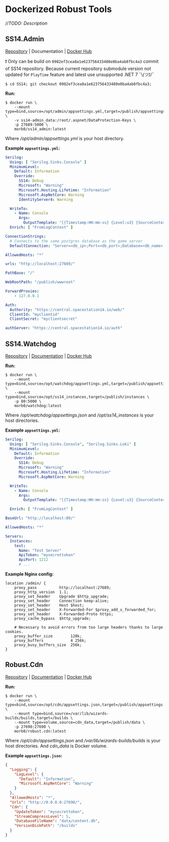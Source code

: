 # Dockerized Robust Tools
*//TODO: Description*

## SS14.Admin
[Repository](https://github.com/space-wizards/SS14.Admin) | Documentation | [Docker Hub](https://hub.docker.com/r/morb0/ss14-admin)

❗ Only can be build on `0982ef3cea8a1e623756433480e0ba4ab8fbc4a3` commit of SS14 repository.  Because current repository submodule version not updated for `PlayTime` feature and latest use unsupported .NET 7 ¯\\_(ツ)_/¯

```console
$ cd SS14; git checkout 0982ef3cea8a1e623756433480e0ba4ab8fbc4a3;
```

**Run:**
```console
$ docker run \
	--mount type=bind,source=/opt/admin/appsettings.yml,target=/publish/appsettings.yml \
	-v ss14-admin_data:/root/.aspnet/DataProtection-Keys \
	-p 27689:5000 \
	morb0/ss14_admin:latest
```
Where */opt/admin/appsettings.yml* is your host directory.


**Example `appsettings.yml`:**
```yml
Serilog:
  Using: [ "Serilog.Sinks.Console" ]
  MinimumLevel:
    Default: Information
    Override:
      SS14: Debug
      Microsoft: "Warning"
      Microsoft.Hosting.Lifetime: "Information"
      Microsoft.AspNetCore: Warning
      IdentityServer4: Warning

  WriteTo:
    - Name: Console
      Args:
        OutputTemplate: "[{Timestamp:HH:mm:ss} {Level:u3} {SourceContext}] {Message:lj}{NewLine}{Exception}"
  Enrich: [ "FromLogContext" ]

ConnectionStrings:
  # Connects to the same postgres database as the game server
  DefaultConnection: "Server=<db_ip>;Port=<db_port>;Database=<db_name>;User Id=<db_user>;Password=<db_pass>"

AllowedHosts: "*"

urls: "http://localhost:27689/"

PathBase: "/"

WebRootPath: "/publish/wwwroot"

ForwardProxies:
    - 127.0.0.1

Auth:
  Authority: "https://central.spacestation14.io/web/"
  ClientId: "myclientid"
  ClientSecret: "myclientsecret"

authServer: "https://central.spacestation14.io/auth"
```


## SS14.Watchdog
[Repository](https://github.com/space-wizards/SS14.Watchdog) | [Documentation](https://docs.spacestation14.io/en/getting-started/hosting) | [Docker Hub](https://hub.docker.com/r/morb0/ss14-watchdog)

**Run:**
```console
$ docker run \
	--mount type=bind,source=/opt/watchdog/appsettings.yml,target=/publish/appsettings.yml \
	--mount type=bind,source=/opt/ss14_instances,target=/publish/instances \
	-p 80:5000 \
	morb0/watchdog:latest
```
Where */opt/watchdog/appsettings.json* and */opt/ss14_instances* is your host directories.

**Example `appsettings.yml`:**
```yml
Serilog:
  Using: [ "Serilog.Sinks.Console", "Serilog.Sinks.Loki" ]
  MinimumLevel:
    Default: Information
    Override:
      SS14: Debug
      Microsoft: "Warning"
      Microsoft.Hosting.Lifetime: "Information"
      Microsoft.AspNetCore: Warning

  WriteTo:
    - Name: Console
      Args:
        OutputTemplate: "[{Timestamp:HH:mm:ss} {Level:u3} {SourceContext}] {Message:lj}{NewLine}{Exception}"

  Enrich: [ "FromLogContext" ]

BaseUrl: "http://localhost:80/"

AllowedHosts: "*"

Servers:
  Instances:
    test:
      Name: "Test Server"
      ApiToken: "mysecrettoken"
      ApiPort: 1212
      # ...
```

**Example Nginx config:**
```nginx
location /admin/ {
	proxy_pass          http://localhost:27689;
	proxy_http_version  1.1;
	proxy_set_header    Upgrade $http_upgrade;
	proxy_set_header    Connection keep-alive;
	proxy_set_header    Host $host;
	proxy_set_header    X-Forwarded-For $proxy_add_x_forwarded_for;
	proxy_set_header    X-Forwarded-Proto https;
	proxy_cache_bypass  $http_upgrade;

	# Necessary to avoid errors from too large headers thanks to large cookies.
	proxy_buffer_size        128k;
	proxy_buffers            4 256k;
	proxy_busy_buffers_size  256k;
}
```


## Robust.Cdn
[Repository](https://github.com/space-wizards/Robust.Cdn) | [Documentation](https://docs.spacestation14.io/en/hosting/robust-cdn) | [Docker Hub](https://hub.docker.com/r/morb0/robust.cdn)

**Run:**
```console
$ docker run \
	--mount type=bind,source=/opt/cdn/appsettings.json,target=/publish/appsettings.json \
	--mount type=bind,source=/var/lib/wizards-builds/builds,target=/builds \
	--mount type=volume,source=cdn_data,target=/publish/data \
	-p 27690:27690 \
	morb0/robust.cdn:latest
```
Where */opt/cdn/appsettings.json* and */var/lib/wizards-builds/builds* is your host directories.
And *cdn_data* is Docker volume.

**Example `appsettings.json`:**
```json
{
  "Logging": {
    "LogLevel": {
      "Default": "Information",
      "Microsoft.AspNetCore": "Warning"
    }
  },
  "AllowedHosts": "*",
  "Urls": "http://0.0.0.0:27690/",
  "Cdn": {
    "UpdateToken": "mysecrettoken",
    "StreamCompressLevel": 5,
    "DatabaseFileName": "data/content.db",
    "VersionDiskPath": "/builds"
  }
}
```
